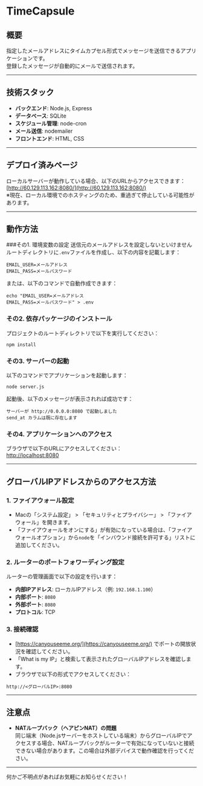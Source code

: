 # TimeCapsule

## 概要
指定したメールアドレスにタイムカプセル形式でメッセージを送信できるアプリケーションです。  
登録したメッセージが自動的にメールで送信されます。

---

## 技術スタック
- **バックエンド**: Node.js, Express  
- **データベース**: SQLite  
- **スケジュール管理**: node-cron  
- **メール送信**: nodemailer  
- **フロントエンド**: HTML, CSS  

---

## デプロイ済みページ
ローカルサーバーが動作している場合、以下のURLからアクセスできます：  
[http://60.129.113.162:8080/](http://60.129.113.162:8080/)  
※現在、ローカル環境でのホスティングのため、重過ぎて停止している可能性があります。

---

## 動作方法

###その1. 環境変数の設定
送信元のメールアドレスを設定しないといけません
ルートディレクトリに`.env`ファイルを作成し、以下の内容を記載します：

```
EMAIL_USER=メールアドレス
EMAIL_PASS=メールパスワード
```

または、以下のコマンドで自動作成できます：

```
echo "EMAIL_USER=メールアドレス
EMAIL_PASS=メールパスワード" > .env
```

### その2. 依存パッケージのインストール
プロジェクトのルートディレクトリで以下を実行してください：

```
npm install
```

### その3. サーバーの起動
以下のコマンドでアプリケーションを起動します：

```
node server.js
```

起動後、以下のメッセージが表示されれば成功です：

```
サーバーが http://0.0.0.0:8080 で起動しました
send_at カラムは既に存在します
```

### その4. アプリケーションへのアクセス
ブラウザで以下のURLにアクセスしてください：  
[http://localhost:8080](http://localhost:8080)

---

## グローバルIPアドレスからのアクセス方法

### 1. ファイアウォール設定
- Macの「システム設定」 > 「セキュリティとプライバシー」 > 「ファイアウォール」を開きます。  
- 「ファイアウォールをオンにする」が有効になっている場合は、「ファイアウォールオプション」から`node`を「インバウンド接続を許可する」リストに追加してください。

### 2. ルーターのポートフォワーディング設定
ルーターの管理画面で以下の設定を行います：

- **内部IPアドレス**: ローカルIPアドレス（例: `192.168.1.100`）  
- **内部ポート**: `8080`  
- **外部ポート**: `8080`  
- **プロトコル**: TCP  

### 3. 接続確認
- [https://canyouseeme.org/](https://canyouseeme.org/) でポートの開放状況を確認してください。  
- 「What is my IP」と検索して表示されたグローバルIPアドレスを確認します。  
- ブラウザで以下の形式でアクセスしてください：

```
http://<グローバルIP>:8080
```

---

## 注意点
- **NATループバック（ヘアピンNAT）の問題**  
  同じ端末（Node.jsサーバーをホストしている端末）からグローバルIPでアクセスする場合、NATループバックがルーターで有効になっていないと接続できない場合があります。この場合は外部デバイスで動作確認を行ってください。

---

何かご不明点があればお気軽にお知らせください！
